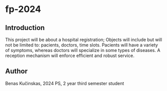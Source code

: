 # fp-2024

## Introduction

This project will be about a hospital registration; Objects will include but will not be limited to: pacients, doctors, time slots.
Pacients will have a variety of symptoms, whereas doctors will specialize in some types of diseases. A reception mechanism will enforce efficient and robust service.

## Author
Benas Kučinskas, 2024 PS, 2 year third semester student
